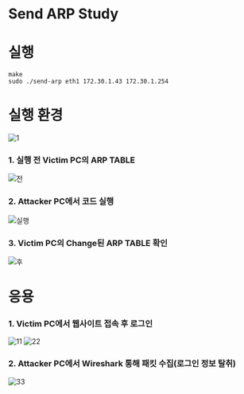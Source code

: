 # Send ARP Study
 
# 실행
    make
    sudo ./send-arp eth1 172.30.1.43 172.30.1.254
  
  
# 실행 환경
![1](https://user-images.githubusercontent.com/57438644/92450564-8c850c80-f1f6-11ea-9cf2-897391d53524.PNG)



### 1. 실행 전 Victim PC의 ARP TABLE
![전](https://user-images.githubusercontent.com/57438644/92451726-14b7e180-f1f8-11ea-8b66-a19a087b8de0.PNG)

### 2. Attacker PC에서 코드 실행
![실행](https://user-images.githubusercontent.com/57438644/92451737-17b2d200-f1f8-11ea-91f1-36e0c715a379.PNG)

### 3. Victim PC의 Change된 ARP TABLE 확인
![후](https://user-images.githubusercontent.com/57438644/92451751-1bdeef80-f1f8-11ea-915b-512194d91432.PNG)


# 응용
### 1. Victim PC에서 웹사이트 접속 후 로그인
![11](https://user-images.githubusercontent.com/57438644/92452345-e555a480-f1f8-11ea-8758-7d75c794b11c.PNG)
![22](https://user-images.githubusercontent.com/57438644/92452346-e555a480-f1f8-11ea-9286-677141b5e39a.PNG)

### 2. Attacker PC에서 Wireshark 통해 패킷 수집(로그인 정보 탈취)
![33](https://user-images.githubusercontent.com/57438644/92452337-e2f34a80-f1f8-11ea-85b4-cfe1a833b8aa.PNG)
